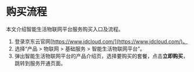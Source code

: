# 购买流程

本文介绍智能生活物联网平台服务购买入口及流程。

1. 登录京东云官网[https://www.jdcloud.com/](https://www.jdcloud.com/)。
2. 选择“产品  >  物联网 > 基础服务 > 智能生活物联网平台”。
3. 弹出智能生活物联网平台的产品介绍页，选择要购买的套餐，点击**立即购买**，跳转到服务开通页面。




